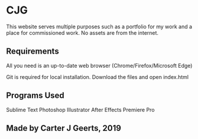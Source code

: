 # CJG

This website serves multiple purposes such as a
portfolio for my work and a place for commissioned
work. No assets are from the internet.

## Requirements 

All you need is an up-to-date web browser 
(Chrome/Firefox/Microsoft Edge)

Git is required for local installation.
Download the files and open index.html

## Programs Used

Sublime Text
Photoshop
Illustrator
After Effects
Premiere Pro

## Made by Carter J Geerts, 2019


